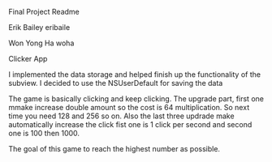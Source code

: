 Final Project Readme

Erik Bailey eribaile

Won Yong Ha woha

Clicker App

I implemented the data storage and helped finish up the functionality of the subview.
I decided to use the NSUserDefault for saving the data

The game is basically clicking and keep clicking. The upgrade part, first one mmake increase double amount so the cost is 64 multiplication. So next time you need 128 and 256 so on. Also the last three updrade make automatically increase the click fist one is 1 click per second and second one is 100 then 1000.

The goal of this game to reach the highest number as possible.